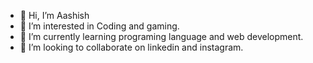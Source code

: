 - 👋 Hi, I’m Aashish 
- 👀 I’m interested in Coding and gaming.
- 🌱 I’m currently learning programing language and web development.
- 💞️ I’m looking to collaborate on linkedin and instagram.


<!---
Aashish595/Aashish595 is a ✨ special ✨ repository because its `README.md` (this file) appears on your GitHub profile.
You can click the Preview link to take a look at your changes.
--->
